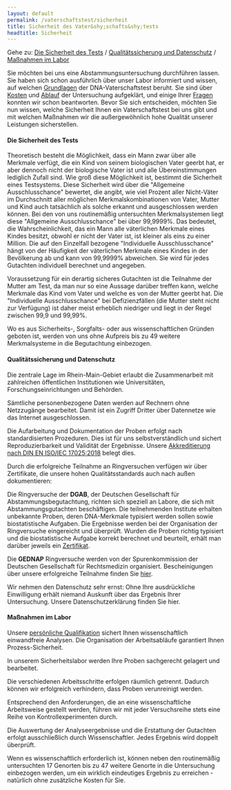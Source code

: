 ```yaml
---
layout: default
permalink: /vaterschaftstest/sicherheit
title: Sicherheit des Vater&shy;schafts&shy;tests
headtitle: Sicherheit
---
```


Gehe zu: [Die Sicherheit des Tests](#die-sicherheit-des-tests) / [Qualitätssicherung und Datenschutz](#qualitätssicherung-und-datenschutz) / [Maßnahmen im Labor](#maßnahmen-im-labor)

Sie möchten bei uns eine Abstammungsuntersuchung durchführen lassen. Sie haben sich schon ausführlich über unser Labor informiert und wissen, auf welchen [Grundlagen](/vaterschaftstest/grundlagen) der DNA-Vaterschaftstest beruht. Sie sind über [Kosten](/vaterschaftstest/preise) und [Ablauf](/vaterschaftstest/ablauf) der Untersuchung aufgeklärt, und einige Ihrer [Fragen](/faq) konnten wir schon beantworten. Bevor Sie sich entscheiden, möchten Sie nun wissen, welche Sicherheit Ihnen ein Vaterschaftstest bei uns gibt und mit welchen Maßnahmen wir die außergewöhnlich hohe Qualität unserer Leistungen sicherstellen.

#### Die Sicherheit des Tests

Theoretisch besteht die Möglichkeit, dass ein Mann zwar über alle Merkmale verfügt, die ein Kind von seinem biologischen Vater geerbt hat, er aber dennoch nicht der biologische Vater ist und alle Übereinstimmungen lediglich Zufall sind. Wie groß diese Möglichkeit ist, bestimmt die Sicherheit eines Testsystems. Diese Sicherheit wird über die "Allgemeine Ausschlusschance" bewertet, die angibt, wie viel Prozent aller Nicht-Väter im Durchschnitt aller möglichen Merkmalskombinationen von Vater, Mutter und Kind auch tatsächlich als solche erkannt und ausgeschlossen werden können. Bei den von uns routinemäßig untersuchten Merkmalsystemen liegt diese "Allgemeine Ausschlusschance" bei über 99,9999%. Das bedeutet, die Wahrscheinlichkeit, das ein Mann alle väterlichen Merkmale eines Kindes besitzt, obwohl er nicht der Vater ist, ist kleiner als eins zu einer Million. Die auf den Einzelfall bezogene "Individuelle Ausschlusschance" hängt von der Häufigkeit der väterlichen Merkmale eines Kindes in der Bevölkerung ab und kann von 99,9999% abweichen. Sie wird für jedes Gutachten individuell berechnet und angegeben.

Voraussetzung für ein derartig sicheres Gutachten ist die Teilnahme der Mutter am Test, da man nur so eine Aussage darüber treffen kann, welche Merkmale das Kind vom Vater und welche es von der Mutter geerbt hat. Die "Individuelle Ausschlusschance" bei Defizienzfällen (die Mutter steht nicht zur Verfügung) ist daher meist erheblich niedriger und liegt in der Regel zwischen 99,9 und 99,99%.

Wo es aus Sicherheits-, Sorgfalts- oder aus wissenschaftlichen Gründen geboten ist, werden von uns ohne Aufpreis bis zu 49 weitere Merkmalsysteme in die Begutachtung einbezogen.

#### Qualitätssicherung und Datenschutz

Die zentrale Lage im Rhein-Main-Gebiet erlaubt die Zusammenarbeit mit zahlreichen öffentlichen Institutionen wie Universitäten, Forschungseinrichtungen und Behörden.

Sämtliche personenbezogene Daten werden auf Rechnern ohne Netzzugänge bearbeitet. Damit ist ein Zugriff Dritter über Datennetze wie das Internet ausgeschlossen.

Die Aufarbeitung und Dokumentation der Proben erfolgt nach standardisierten Prozeduren. Dies ist für uns selbstverständlich und sichert Reproduzierbarkeit und Validität der Ergebnisse. Unsere [Akkreditierung nach DIN EN ISO/IEC 17025:2018](/zertifikate) belegt dies.

Durch die erfolgreiche Teilnahme an Ringversuchen verfügen wir über Zertifikate, die unsere hohen Qualitätsstandards auch nach außen dokumentieren:

Die Ringversuche der **DGAB**, der Deutschen Gesellschaft für Abstammungsbegutachtung, richten sich speziell an Labore, die sich mit Abstammungsgutachten beschäftigen. Die teilnehmenden Institute erhalten unbekannte Proben, deren DNA-Merkmale typisiert werden sollen sowie biostatistische Aufgaben. Die Ergebnisse werden bei der Organisation der Ringversuche eingereicht und überprüft. Wurden die Proben richtig typisiert und die biostatistische Aufgabe korrekt berechnet und beurteilt, erhält man darüber jeweils ein [Zertifikat](/zertifikate).

Die **GEDNAP** Ringversuche werden von der Spurenkommission der Deutschen Gesellschaft für Rechtsmedizin organisiert. Bescheinigungen über unsere erfolgreiche Teilnahme finden Sie [hier](/zertifikate).

Wir nehmen den Datenschutz sehr ernst: Ohne Ihre ausdrückliche Einwilligung erhält niemand Auskunft über das Ergebnis Ihrer Untersuchung. Unsere Datenschutzerklärung finden Sie hier.

#### Maßnahmen im Labor

Unsere [persönliche Qualifikation](/wir) sichert Ihnen wissenschaftlich einwandfreie Analysen. Die Organisation der Arbeitsabläufe garantiert Ihnen Prozess-Sicherheit.

In unserem Sicherheitslabor werden Ihre Proben sachgerecht gelagert und bearbeitet.

Die verschiedenen Arbeitsschritte erfolgen räumlich getrennt. Dadurch können wir erfolgreich verhindern, dass Proben verunreinigt werden.

Entsprechend den Anforderungen, die an eine wissenschaftliche Arbeitsweise gestellt werden, führen wir mit jeder Versuchsreihe stets eine Reihe von Kontrollexperimenten durch.

Die Auswertung der Analyseergebnisse und die Erstattung der Gutachten erfolgt ausschließlich durch Wissenschaftler. Jedes Ergebnis wird doppelt überprüft.

Wenn es wissenschaftlich erforderlich ist, können neben den routinemäßig untersuchten 17 Genorten bis zu 47 weitere Genorte in die Untersuchung einbezogen werden, um ein wirklich eindeutiges Ergebnis zu erreichen - natürlich ohne zusätzliche Kosten für Sie.
